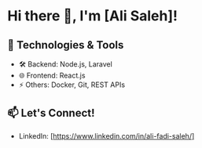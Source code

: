 # Hi there 👋, I'm [Ali Saleh]!

## 🔧 Technologies & Tools
- 🛠️ Backend: Node.js, Laravel
- 🌐 Frontend: React.js
- ⚡ Others: Docker, Git, REST APIs

## 📫 Let's Connect!
- LinkedIn: [https://www.linkedin.com/in/ali-fadi-saleh/]
